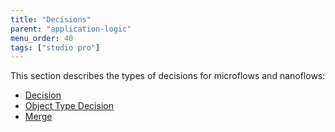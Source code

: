 ```yaml
---
title: "Decisions"
parent: "application-logic"
menu_order: 40
tags: ["studio pro"]
---
```


This section describes the types of decisions for microflows and nanoflows:

* [Decision](decision)
* [Object Type Decision](object-type-decision)
* [Merge](merge)

